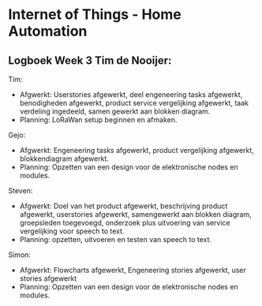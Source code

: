 # Internet of Things - Home Automation

## Logboek Week 3 Tim de Nooijer: 

Tim:
- Afgwerkt: Userstories afgewerkt, deel engeneering tasks afgewerkt, benodigheden afgewerkt, product service vergelijking afgewerkt, taak verdeling ingedeeld, samen gewerkt aan blokken diagram.
- Planning: LoRaWan setup beginnen en afmaken.

Gejo:
- Afgwerkt: Engeneering tasks afgewerkt, product vergelijking afgewerkt, blokkendiagram afgewerkt.
- Planning: Opzetten van een design voor de elektronische nodes en modules.

Steven:
- Afgwerkt: Doel van het product afgewerkt, beschrijving product afgewerkt, userstories afgewerkt, samengewerkt aan blokken diagram, groepsleden toegevoegd, onderzoek plus uitvoering van service vergelijking voor speech to text.
- Planning: opzetten, uitvoeren en testen van speech to text.

Simon:
- Afgwerkt: Flowcharts afgewerkt, Engeneering stories afgewerkt, user stories afgewerkt
- Planning: Opzetten van een design voor de elektronische nodes en modules.
